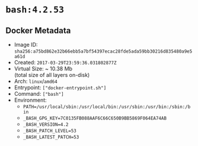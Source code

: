# `bash:4.2.53`

## Docker Metadata

- Image ID: `sha256:a75bd862e32b66ebb5a7bf54397ecac28fde5ada59bb30216d835480a9e5a61d`
- Created: `2017-03-29T23:59:36.031802877Z`
- Virtual Size: ~ 10.38 Mb  
  (total size of all layers on-disk)
- Arch: `linux`/`amd64`
- Entrypoint: `["docker-entrypoint.sh"]`
- Command: `["bash"]`
- Environment:
  - `PATH=/usr/local/sbin:/usr/local/bin:/usr/sbin:/usr/bin:/sbin:/bin`
  - `_BASH_GPG_KEY=7C0135FB088AAF6C66C650B9BB5869F064EA74AB`
  - `_BASH_VERSION=4.2`
  - `_BASH_PATCH_LEVEL=53`
  - `_BASH_LATEST_PATCH=53`
